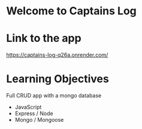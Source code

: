 # Welcome to Captains Log

# Link to the app

https://captains-log-q26a.onrender.com/

# Learning Objectives

Full CRUD app with a mongo database

- JavaScript
- Express / Node
- Mongo / Mongoose

